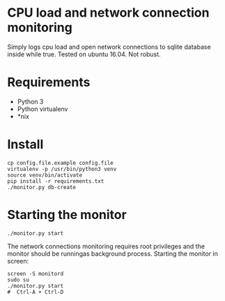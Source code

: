 CPU load and network connection monitoring
==========================================

Simply logs cpu load and open network connections to sqlite database inside while true.
Tested on ubuntu 16.04. Not robust.

# Requirements

 * Python 3
 * Python virtualenv
 * *nix

# Install

```
cp config.file.example config.file
virtualenv -p /usr/bin/python3 venv
source venv/bin/activate
pip install -r requirements.txt
./monitor.py db-create
```

# Starting the monitor

```
./monitor.py start
```

The network connections monitoring requires root privileges and the monitor
should be runningas background process. Starting the monitor in screen:

```
screen -S monitord
sudo su
./monitor.py start
#  Ctrl-A + Ctrl-D
```
